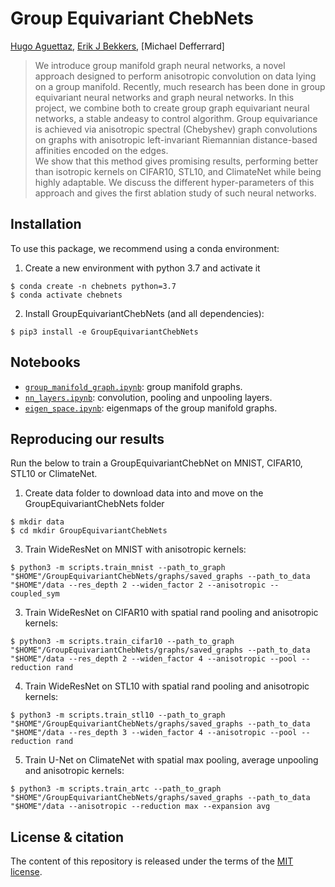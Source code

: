 # Group Equivariant ChebNets
[Hugo Aguettaz], [Erik J Bekkers], [Michael Defferrard]

[Hugo Aguettaz]: https://people.epfl.ch/hugo.aguettaz
[Erik J Bekkers]: https://erikbekkers.bitbucket.io/
[Michaël Defferrard]: https://deff.ch/

> We introduce group manifold graph neural networks, a novel approach designed  to  perform  anisotropic  convolution  on  data  lying on  a  group  manifold.
> Recently, much  research  has  been  done  in  group  equivariant  neural  networks  and  graph  neural  networks. In this project, we combine both to create group graph equivariant neural networks, a stable andeasy to control algorithm. 
> Group equivariance is achieved via anisotropic spectral (Chebyshev) graph convolutions on graphs with anisotropic left-invariant Riemannian distance-based affinities encoded on the edges.  
> We show that this method gives promising results, performing better than isotropic kernels on CIFAR10, STL10, and ClimateNet while being highly adaptable.  We discuss the different hyper-parameters of this approach and gives the first ablation study of such neural networks.

[PyTorch]: https://pytorch.org

## Installation

To use this package, we recommend using a conda environment:

1. Create a new environment with python 3.7 and activate it
```
$ conda create -n chebnets python=3.7
$ conda activate chebnets
```
2. Install GroupEquivariantChebNets (and all dependencies):
```
$ pip3 install -e GroupEquivariantChebNets
```

## Notebooks

* [`group_manifold_graph.ipynb`]: group manifold graphs.
* [`nn_layers.ipynb`]: convolution, pooling and unpooling layers.
* [`eigen_space.ipynb`]: eigenmaps of the group manifold graphs.

[`group_manifold_graph.ipynb`]: https://nbviewer.jupyter.org/github/ebekkers/GroupEquivariantChebNets/blob/main/notebooks/graph_manifold.ipynb
[`nn_layers.ipynb`]: https://nbviewer.jupyter.org/github/ebekkers/GroupEquivariantChebNets/blob/main/notebooks/nn_layers.ipynb
[`eigen_space.ipynb`]: https://nbviewer.jupyter.org/github/ebekkers/GroupEquivariantChebNets/blob/main/notebooks/eigen_space.ipynb

## Reproducing our results

Run the below to train a GroupEquivariantChebNet on MNIST, CIFAR10, STL10 or ClimateNet.
1. Create data folder to download data into and move on the GroupEquivariantChebNets folder
```
$ mkdir data
$ cd mkdir GroupEquivariantChebNets
```
3. Train WideResNet on MNIST with anisotropic kernels:
```
$ python3 -m scripts.train_mnist --path_to_graph "$HOME"/GroupEquivariantChebNets/graphs/saved_graphs --path_to_data "$HOME"/data --res_depth 2 --widen_factor 2 --anisotropic --coupled_sym
```
3. Train WideResNet on CIFAR10 with spatial rand pooling and anisotropic kernels:
```
$ python3 -m scripts.train_cifar10 --path_to_graph "$HOME"/GroupEquivariantChebNets/graphs/saved_graphs --path_to_data "$HOME"/data --res_depth 2 --widen_factor 4 --anisotropic --pool --reduction rand
```
4. Train WideResNet on STL10 with spatial rand pooling and anisotropic kernels:
```
$ python3 -m scripts.train_stl10 --path_to_graph "$HOME"/GroupEquivariantChebNets/graphs/saved_graphs --path_to_data "$HOME"/data --res_depth 3 --widen_factor 4 --anisotropic --pool --reduction rand
```
5. Train U-Net on ClimateNet with spatial max pooling, average unpooling and anisotropic kernels:
```
$ python3 -m scripts.train_artc --path_to_graph "$HOME"/GroupEquivariantChebNets/graphs/saved_graphs --path_to_data "$HOME"/data --anisotropic --reduction max --expansion avg
```


## License & citation

The content of this repository is released under the terms of the [MIT license](LICENSE.txt).
